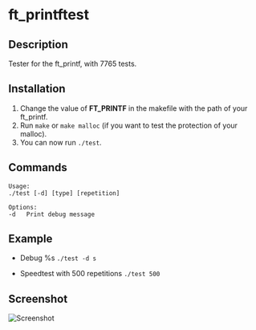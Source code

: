 # ft_printftest

## Description
Tester for the ft_printf, with 7765 tests.

## Installation
1.  Change the value of **FT_PRINTF** in the makefile with the path of your ft_printf.
2.  Run `make` or `make malloc` (if you want to test the protection of your malloc).
3.  You can now run `./test`.

## Commands
```
Usage:
./test [-d] [type] [repetition]

Options:
-d   Print debug message
```

## Example
- Debug %s
`./test -d s`

- Speedtest with 500 repetitions
`./test 500`

## Screenshot
![Screenshot](https://sawyerf.github.io/ft_printftest/screenshot.png)
